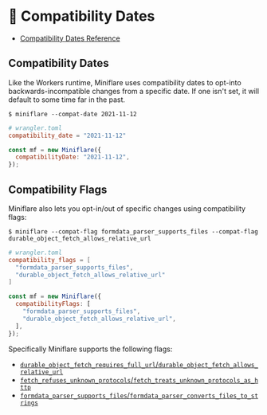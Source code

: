 # 📅 Compatibility Dates

- [Compatibility Dates Reference](https://developers.cloudflare.com/workers/platform/compatibility-dates)

## Compatibility Dates

Like the Workers runtime, Miniflare uses compatibility dates to opt-into
backwards-incompatible changes from a specific date. If one isn't set, it will
default to some time far in the past.

```shell
$ miniflare --compat-date 2021-11-12
```

```toml
# wrangler.toml
compatibility_date = "2021-11-12"
```

```js
const mf = new Miniflare({
  compatibilityDate: "2021-11-12",
});
```

## Compatibility Flags

Miniflare also lets you opt-in/out of specific changes using compatibility
flags:

```shell
$ miniflare --compat-flag formdata_parser_supports_files --compat-flag durable_object_fetch_allows_relative_url
```

```toml
# wrangler.toml
compatibility_flags = [
  "formdata_parser_supports_files",
  "durable_object_fetch_allows_relative_url"
]
```

```js
const mf = new Miniflare({
  compatibilityFlags: [
    "formdata_parser_supports_files",
    "durable_object_fetch_allows_relative_url",
  ],
});
```

Specifically Miniflare supports the following flags:

- [`durable_object_fetch_requires_full_url`/`durable_object_fetch_allows_relative_url`](https://developers.cloudflare.com/workers/platform/compatibility-dates#durable-object-stubfetch-requires-a-full-url)
- [`fetch_refuses_unknown_protocols`/`fetch_treats_unknown_protocols_as_http`](https://developers.cloudflare.com/workers/platform/compatibility-dates#fetch-improperly-interprets-unknown-protocols-as-http)
- [`formdata_parser_supports_files`/`formdata_parser_converts_files_to_strings`](https://developers.cloudflare.com/workers/platform/compatibility-dates#formdata-parsing-supports-file)
